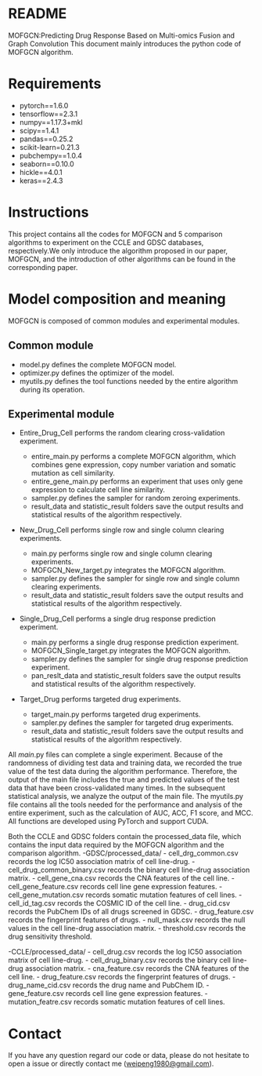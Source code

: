 README
===============================
MOFGCN:Predicting Drug Response Based on Multi-omics Fusion and Graph Convolution
This document mainly introduces the python code of MOFGCN algorithm.

# Requirements
- pytorch==1.6.0
- tensorflow==2.3.1
- numpy==1.17.3+mkl
- scipy==1.4.1
- pandas==0.25.2
- scikit-learn=0.21.3
- pubchempy==1.0.4
- seaborn==0.10.0
- hickle==4.0.1
- keras==2.4.3

# Instructions
This project contains all the codes for MOFGCN and 5 comparison algorithms to experiment on the CCLE and GDSC databases, respectively.We only introduce the algorithm proposed in our paper, MOFGCN, and the introduction of other algorithms can be found in the corresponding paper.

# Model composition and meaning
MOFGCN is composed of common modules and experimental modules.
## Common module
- model.py defines the complete MOFGCN model.
- optimizer.py defines the optimizer of the model.
- myutils.py defines the tool functions needed by the entire algorithm during its operation.

## Experimental module
- Entire_Drug_Cell performs the random clearing cross-validation experiment.
	- entire_main.py performs a complete MOFGCN algorithm, which combines gene expression, copy number variation and somatic mutation as cell similarity.
	- entire_gene_main.py performs an experiment that uses only gene expression to calculate cell line similarity.
	- sampler.py defines the sampler for random zeroing experiments.
	- result_data and statistic_result folders save the output results and statistical results of the algorithm respectively.

- New_Drug_Cell performs single row and single column clearing experiments.
	- main.py performs single row and single column clearing experiments.
	- MOFGCN_New_target.py integrates the MOFGCN algorithm.
	- sampler.py defines the sampler for single row and single column clearing experiments.
	- result_data and statistic_result folders save the output results and statistical results of the algorithm respectively.

- Single_Drug_Cell performs a single drug response prediction experiment.
	- main.py performs a single drug response prediction experiment.
	- MOFGCN_Single_target.py integrates the MOFGCN algorithm.
	- sampler.py defines the sampler for single drug response prediction experiment.
	- pan_reslt_data and statistic_result folders save the output results and statistical results of the algorithm respectively.

- Target_Drug performs targeted drug experiments.
	- target_main.py performs targeted drug experiments.
	- sampler.py defines the sampler for targeted drug experiments.
	- result_data and statistic_result folders save the output results and statistical results of the algorithm respectively.

All *main*.py files can complete a single experiment. Because of the randomness of dividing test data and training data, we recorded the true value of the test data during the algorithm performance. Therefore, the output of the main file includes the true and predicted values of the test data that have been cross-validated many times. In the subsequent statistical analysis, we analyze the output of the main file. The myutils.py file contains all the tools needed for the performance and analysis of the entire experiment, such as the calculation of AUC, ACC, F1 score, and MCC. All functions are developed using PyTorch and support CUDA.

Both the CCLE and GDSC folders contain the processed_data file, which contains the input data required by the MOFGCN algorithm and the comparison algorithm.
-GDSC/processed_data/
	- cell_drg_common.csv records the log IC50 association matrix of cell line-drug.
	- cell_drug_common_binary.csv records the binary cell line-drug association matrix.
	- cell_gene_cna.csv records the CNA features of the cell line.
	- cell_gene_feature.csv records cell line gene expression features.
	- cell_gene_mutation.csv records somatic mutation features of cell lines.
	- cell_id_tag.csv records the COSMIC ID of the cell line.
	- drug_cid.csv records the PubChem IDs of all drugs screened in GDSC.
	- drug_feature.csv records the fingerprint features of drugs.
	- null_mask.csv records the null values in the cell line-drug association matrix.
	- threshold.csv records the drug sensitivity threshold.


-CCLE/processed_data/
	- cell_drug.csv	records the log IC50 association matrix of cell line-drug.
	- cell_drug_binary.csv records the binary cell line-drug association matrix.
	- cna_feature.csv records the CNA features of the cell line.
	- drug_feature.csv records the fingerprint features of drugs.
	- drug_name_cid.csv records the drug name and PubChem ID.
	- gene_feature.csv records cell line gene expression features.
	- mutation_featre.csv records somatic mutation features of cell lines.


# Contact
If you have any question regard our code or data, please do not hesitate to open a issue or directly contact me (weipeng1980@gmail.com).
